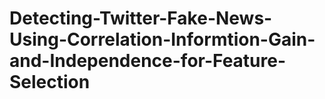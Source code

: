 # Detecting-Twitter-Fake-News-Using-Correlation-Informtion-Gain-and-Independence-for-Feature-Selection